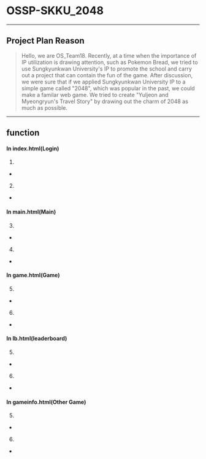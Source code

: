 # OSSP-SKKU_2048

------

## Project Plan Reason
>Hello, we are OS_Team18. Recently, at a time when the importance of IP utilization is drawing attention, such as Pokemon Bread, we tried to use Sungkyunkwan University's IP to promote the school and carry out a project that can contain the fun of the game.
>After discussion, we were sure that if we applied Sungkyunkwan University IP to a simple game called "2048", which was popular in the past, we could make a familar web game. We tried to create "Yuljeon and Myeongryun's Travel Story" by drawing out the charm of 2048 as much as possible.

------

## function
#### In index.html(Login)
1.
+
2.
+
#### In main.html(Main)
3.
+
4.
+
#### In game.html(Game)
5.
+
6.
+
#### In lb.html(leaderboard)
5.
+
6.
+
#### In gameinfo.html(Other Game)
5.
+
6.
+
